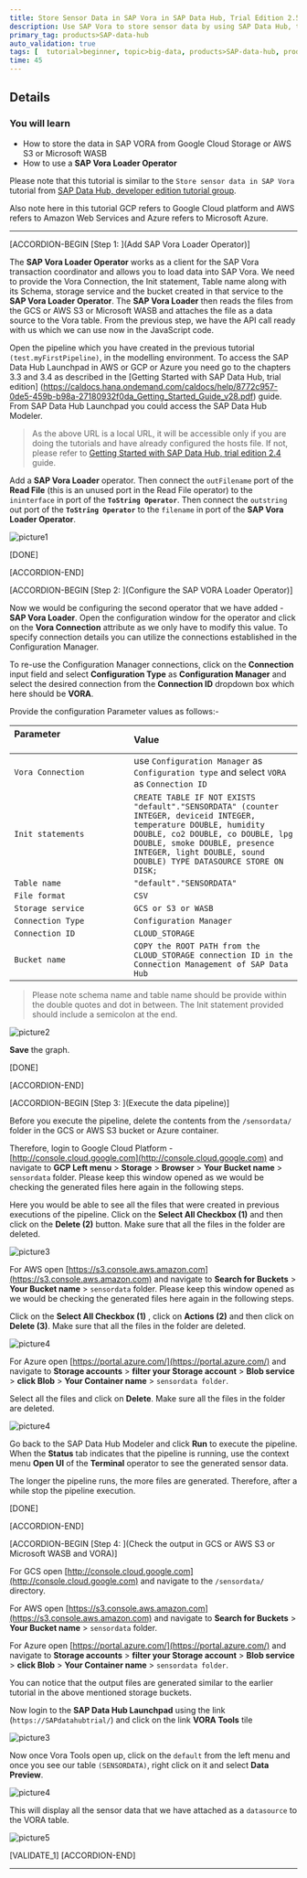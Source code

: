 ```yaml
---
title: Store Sensor Data in SAP Vora in SAP Data Hub, Trial Edition 2.5
description: Use SAP Vora to store sensor data by using SAP Data Hub, trial edition 2.5.
primary_tag: products>SAP-data-hub
auto_validation: true
tags: [  tutorial>beginner, topic>big-data, products>SAP-data-hub, products>SAP-vora ]
time: 45
---
```


## Details
### You will learn  
- How to store the data in SAP VORA from Google Cloud Storage or AWS S3 or Microsoft WASB
- How to use a **SAP Vora Loader Operator**

Please note that this tutorial is similar to the `Store sensor data in SAP Vora` tutorial from [SAP Data Hub, developer edition tutorial group](https://developers.sap.com/group.datahub-pipelines.html).

Also note here in this tutorial GCP refers to Google Cloud platform and AWS refers to Amazon Web Services and Azure refers to Microsoft Azure.

---


[ACCORDION-BEGIN [Step 1: ](Add SAP Vora Loader Operator)]

The  **SAP Vora Loader Operator** works as a client for the SAP Vora transaction coordinator and allows you to load data into SAP Vora. We need to provide the Vora Connection, the Init statement, Table name along with its Schema, storage service and the bucket created in that service to the **SAP Vora Loader Operator**. The **SAP Vora Loader** then reads the files from the GCS or AWS S3 or Microsoft WASB and attaches the file as a data source to the Vora table. From the previous step, we have the API call ready with us which we can use now in the JavaScript code.

Open the pipeline which you have created in the previous tutorial `(test.myFirstPipeline)`, in the modelling environment. To access the SAP Data Hub Launchpad in AWS or GCP or Azure you need go to the chapters 3.3 and 3.4 as described in the [Getting Started with SAP Data Hub, trial edition] (https://caldocs.hana.ondemand.com/caldocs/help/8772c957-0de5-459b-b98a-27180932f0da_Getting_Started_Guide_v28.pdf) guide. From SAP Data Hub Launchpad you could access the SAP Data Hub Modeler.

>As the above URL is a local URL, it will be accessible only if you are doing the tutorials and have already configured the hosts file. If not, please refer to [Getting Started with SAP Data Hub, trial edition 2.4](https://caldocs.hana.ondemand.com/caldocs/help/8772c957-0de5-459b-b98a-27180932f0da_Getting_Started_Guide_v28.pdf) guide.

 Add a **SAP Vora Loader** operator. Then connect the `outFilename` port of the **Read File** (this is an unused port in the Read File operator) to the `ininterface` in port of the **`ToString Operator`**. Then connect the `outstring` out port of the **`ToString Operator`** to the `filename` in port of the **SAP Vora Loader Operator**.

![picture1](datahub-trial-v2-pipelines-part04-1.png)


[DONE]

[ACCORDION-END]

[ACCORDION-BEGIN [Step 2: ](Configure the SAP VORA Loader Operator)]

Now we would be configuring the second operator that we have added - **SAP Vora Loader**. Open the configuration window for the operator and click on the **Vora Connection** attribute as we only have to modify this value. To specify connection details you can utilize the connections established in the Configuration Manager.

To re-use the Configuration Manager connections, click on the **Connection** input field and select **Configuration Type** as **Configuration Manager** and select the desired connection from the **Connection ID** dropdown box which here should be **VORA**.

Provide the configuration Parameter values as follows:-

| Parameter &nbsp;&nbsp;&nbsp;&nbsp;&nbsp;&nbsp;&nbsp;&nbsp;&nbsp;&nbsp;&nbsp;&nbsp;&nbsp;&nbsp;&nbsp;&nbsp;&nbsp;&nbsp;&nbsp;&nbsp;&nbsp;&nbsp;&nbsp;&nbsp;&nbsp;&nbsp;&nbsp;&nbsp;&nbsp;&nbsp;&nbsp;&nbsp;&nbsp;&nbsp;&nbsp;&nbsp;&nbsp;&nbsp;&nbsp;&nbsp;&nbsp;&nbsp;&nbsp;&nbsp;                          | Value                                                                                       |
| :------------------------------ | :------------------------------------------------------------------------------------------- |
| `Vora Connection`                  | use `Configuration Manager` as `Configuration type` and select `VORA` as `Connection ID`                                                                                  |
| `Init statements`              | `CREATE TABLE IF NOT EXISTS "default"."SENSORDATA" (counter INTEGER, deviceid INTEGER, temperature DOUBLE, humidity DOUBLE, co2 DOUBLE, co DOUBLE, lpg DOUBLE, smoke DOUBLE, presence INTEGER, light DOUBLE, sound DOUBLE) TYPE DATASOURCE STORE ON DISK;`                                |
| `Table name`                   | `"default"."SENSORDATA"`                                                                |
| `File format`                  | `CSV`                                                                                   |
| `Storage service`              | `GCS or S3 or WASB`                                                                             |
| `Connection Type`              | `Configuration Manager`                                                                 |
| `Connection ID`                | `CLOUD_STORAGE`                                                                         |
| `Bucket name`                  | `COPY the ROOT PATH from the CLOUD_STORAGE connection ID in the Connection Management of SAP Data Hub`     |

>Please note  schema name and table name should be provide within the double quotes and dot in between. The Init statement provided should include a semicolon at the end.

![picture2](datahub-trial-v2-pipelines-part04-6.png)

 **Save** the graph.

[DONE]

[ACCORDION-END]

[ACCORDION-BEGIN [Step 3: ](Execute the data pipeline)]

Before you execute the pipeline, delete the contents from the `/sensordata/` folder in the GCS or AWS S3 bucket or Azure container.

Therefore, login to Google Cloud Platform - [http://console.cloud.google.com](http://console.cloud.google.com) and navigate to **GCP Left menu** > **Storage** > **Browser** > **Your Bucket name** > `sensordata` folder. Please keep this window opened as we would be checking the generated files here again in the following steps.

Here you would be able to see all the files that were created in previous executions of the pipeline. Click on the **Select All Checkbox (1)** and then click on the **Delete (2)** button. Make sure that all the files in the folder are deleted.

![picture3](datahub-trial-v2-pipelines-part04-2.png)

For AWS open [https://s3.console.aws.amazon.com](https://s3.console.aws.amazon.com) and navigate to **Search for Buckets** > **Your Bucket name** > `sensordata` folder. Please keep this window opened as we would be checking the generated files here again in the following steps.

Click on the **Select All Checkbox (1)** , click on **Actions (2)** and then click on  **Delete (3)**. Make sure that all the files in the folder are deleted.

![picture4](datahub-trial-v2-pipelines-part04-7.png)

For Azure open [https://portal.azure.com/](https://portal.azure.com/) and navigate to **Storage accounts** > **filter your Storage account** > **Blob service** > **click Blob** > **Your Container name** > `sensordata folder`.

Select all the files and click on **Delete**. Make sure all the files in the folder are deleted.

![picture4](datahub-trial-v2-pipelines-part04-8.png)

Go back to the SAP Data Hub Modeler and click **Run** to execute the pipeline. When the **Status** tab indicates that the pipeline is running, use the context menu **Open UI** of the **Terminal** operator to see the generated sensor data.

The longer the pipeline runs, the more files are generated. Therefore, after a while stop the pipeline execution.


[DONE]

[ACCORDION-END]

[ACCORDION-BEGIN [Step 4: ](Check the output in GCS or AWS S3 or Microsoft WASB and VORA)]

For GCS open [http://console.cloud.google.com](http://console.cloud.google.com) and navigate to the `/sensordata/` directory.

For AWS open [https://s3.console.aws.amazon.com](https://s3.console.aws.amazon.com) and navigate to **Search for Buckets** > **Your Bucket name** > `sensordata` folder.

For Azure open [https://portal.azure.com/](https://portal.azure.com/) and navigate to **Storage accounts** > **filter your Storage account** > **Blob service** > **click Blob** > **Your Container name** > `sensordata folder`.

You can notice that the output files are generated similar to the earlier tutorial in the above mentioned storage buckets.

Now login to the **SAP Data Hub Launchpad** using the link (`https://SAPdatahubtrial/`) and click on the link **VORA Tools** tile

![picture3](datahub-trial-v2-pipelines-part04-3.png)

Now once Vora Tools open up, click on the `default` from the left menu and once you see our table `(SENSORDATA)`, right click on it and select **Data Preview**.

![picture4](datahub-trial-v2-pipelines-part04-4.png)

This will display all the sensor data that we have attached as a `datasource` to the VORA table.

![picture5](datahub-trial-v2-pipelines-part04-5.png)


[VALIDATE_1]
[ACCORDION-END]

---
